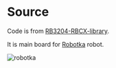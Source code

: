 # Source

Code is from [RB3204-RBCX-library](https://github.com/RoboticsBrno/RB3204-RBCX-library).

It is main board for [Robotka](https://robotka.robotickytabor.cz/) robot.

![robotka](/Users/kuba/Documents/git/kuba/mkdoxy/mkdoxy-demo/src-stm32/robotka.jpg)